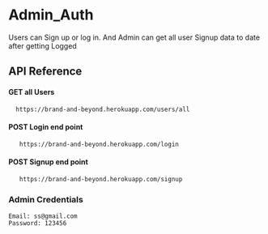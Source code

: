 # Admin_Auth

Users can Sign up or log in. And Admin can get all user Signup data to date after getting Logged


## API Reference

#### GET all Users  

```
  https://brand-and-beyond.herokuapp.com/users/all
```
#### POST Login end point

```
   https://brand-and-beyond.herokuapp.com/login
```
#### POST Signup end point

```
   https://brand-and-beyond.herokuapp.com/signup
```


### Admin Credentials 

```
Email: ss@gmail.com
Password: 123456
```
